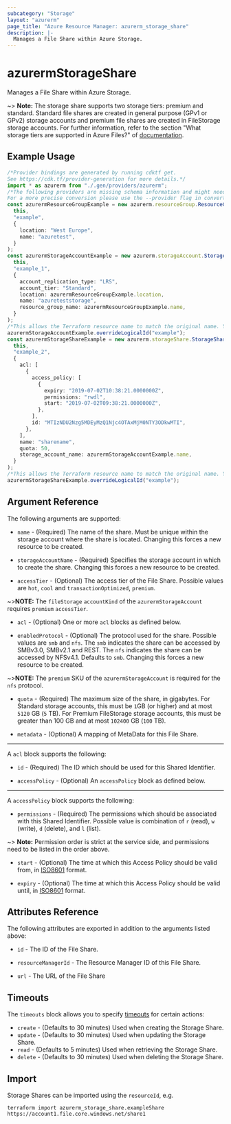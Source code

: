 ```yaml
---
subcategory: "Storage"
layout: "azurerm"
page_title: "Azure Resource Manager: azurerm_storage_share"
description: |-
  Manages a File Share within Azure Storage.
---
```


# azurermStorageShare

Manages a File Share within Azure Storage.

\~> **Note:** The storage share supports two storage tiers: premium and standard. Standard file shares are created in general purpose (GPv1 or GPv2) storage accounts and premium file shares are created in FileStorage storage accounts. For further information, refer to the section "What storage tiers are supported in Azure Files?" of [documentation](https://docs.microsoft.com/azure/storage/files/storage-files-faq#general).

## Example Usage

```typescript
/*Provider bindings are generated by running cdktf get.
See https://cdk.tf/provider-generation for more details.*/
import * as azurerm from "./.gen/providers/azurerm";
/*The following providers are missing schema information and might need manual adjustments to synthesize correctly: azurerm.
For a more precise conversion please use the --provider flag in convert.*/
const azurermResourceGroupExample = new azurerm.resourceGroup.ResourceGroup(
  this,
  "example",
  {
    location: "West Europe",
    name: "azuretest",
  }
);
const azurermStorageAccountExample = new azurerm.storageAccount.StorageAccount(
  this,
  "example_1",
  {
    account_replication_type: "LRS",
    account_tier: "Standard",
    location: azurermResourceGroupExample.location,
    name: "azureteststorage",
    resource_group_name: azurermResourceGroupExample.name,
  }
);
/*This allows the Terraform resource name to match the original name. You can remove the call if you don't need them to match.*/
azurermStorageAccountExample.overrideLogicalId("example");
const azurermStorageShareExample = new azurerm.storageShare.StorageShare(
  this,
  "example_2",
  {
    acl: [
      {
        access_policy: [
          {
            expiry: "2019-07-02T10:38:21.0000000Z",
            permissions: "rwdl",
            start: "2019-07-02T09:38:21.0000000Z",
          },
        ],
        id: "MTIzNDU2Nzg5MDEyMzQ1Njc4OTAxMjM0NTY3ODkwMTI",
      },
    ],
    name: "sharename",
    quota: 50,
    storage_account_name: azurermStorageAccountExample.name,
  }
);
/*This allows the Terraform resource name to match the original name. You can remove the call if you don't need them to match.*/
azurermStorageShareExample.overrideLogicalId("example");

```

## Argument Reference

The following arguments are supported:

*   `name` - (Required) The name of the share. Must be unique within the storage account where the share is located. Changing this forces a new resource to be created.

*   `storageAccountName` - (Required) Specifies the storage account in which to create the share. Changing this forces a new resource to be created.

*   `accessTier` - (Optional) The access tier of the File Share. Possible values are `hot`, `cool` and `transactionOptimized`, `premium`.

\~>**NOTE:** The `fileStorage` `accountKind` of the `azurermStorageAccount` requires `premium` `accessTier`.

*   `acl` - (Optional) One or more `acl` blocks as defined below.

*   `enabledProtocol` - (Optional) The protocol used for the share. Possible values are `smb` and `nfs`. The `smb` indicates the share can be accessed by SMBv3.0, SMBv2.1 and REST. The `nfs` indicates the share can be accessed by NFSv4.1. Defaults to `smb`. Changing this forces a new resource to be created.

\~>**NOTE:** The `premium` SKU of the `azurermStorageAccount` is required for the `nfs` protocol.

*   `quota` - (Required) The maximum size of the share, in gigabytes. For Standard storage accounts, this must be `1`GB (or higher) and at most `5120` GB (`5` TB). For Premium FileStorage storage accounts, this must be greater than 100 GB and at most `102400` GB (`100` TB).

*   `metadata` - (Optional) A mapping of MetaData for this File Share.

***

A `acl` block supports the following:

*   `id` - (Required) The ID which should be used for this Shared Identifier.

*   `accessPolicy` - (Optional) An `accessPolicy` block as defined below.

***

A `accessPolicy` block supports the following:

* `permissions` - (Required) The permissions which should be associated with this Shared Identifier. Possible value is combination of `r` (read), `w` (write), `d` (delete), and `l` (list).

\~> **Note:** Permission order is strict at the service side, and permissions need to be listed in the order above.

*   `start` - (Optional) The time at which this Access Policy should be valid from, in [ISO8601](https://en.wikipedia.org/wiki/ISO_8601) format.

*   `expiry` - (Optional) The time at which this Access Policy should be valid until, in [ISO8601](https://en.wikipedia.org/wiki/ISO_8601) format.

## Attributes Reference

The following attributes are exported in addition to the arguments listed above:

*   `id` - The ID of the File Share.

*   `resourceManagerId` - The Resource Manager ID of this File Share.

*   `url` - The URL of the File Share

## Timeouts

The `timeouts` block allows you to specify [timeouts](https://www.terraform.io/language/resources/syntax#operation-timeouts) for certain actions:

* `create` - (Defaults to 30 minutes) Used when creating the Storage Share.
* `update` - (Defaults to 30 minutes) Used when updating the Storage Share.
* `read` - (Defaults to 5 minutes) Used when retrieving the Storage Share.
* `delete` - (Defaults to 30 minutes) Used when deleting the Storage Share.

## Import

Storage Shares can be imported using the `resourceId`, e.g.

```console
terraform import azurerm_storage_share.exampleShare https://account1.file.core.windows.net/share1
```
